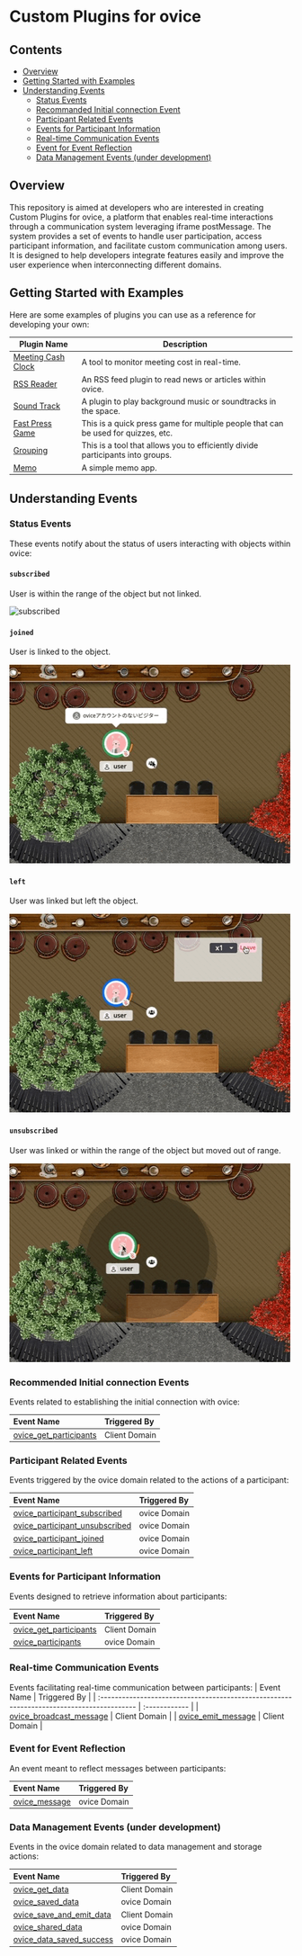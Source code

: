 # Custom Plugins for ovice

## Contents

- [Overview](#overview)
- [Getting Started with Examples](#getting-started-with-examples)
- [Understanding Events](#understanding-events)
  - [Status Events](#status-events)
  - [Recommanded Initial connection Event](#recommended-initial-connection-events)
  - [Participant Related Events](#participant-related-events)
  - [Events for Participant Information](#events-for-participant-information)
  - [Real-time Communication Events](#real-time-communication-events)
  - [Event for Event Reflection](#event-for-event-reflection)
  - [Data Management Events (under development)](#data-management-events-under-development)

## Overview

This repository is aimed at developers who are interested in creating Custom Plugins for ovice, a platform that enables real-time interactions through a communication system leveraging iframe postMessage. The system provides a set of events to handle user participation, access participant information, and facilitate custom communication among users. It is designed to help developers integrate features easily and improve the user experience when interconnecting different domains.

## Getting Started with Examples

Here are some examples of plugins you can use as a reference for developing your own:

| Plugin Name                                         | Description                                                                       |
| --------------------------------------------------- | --------------------------------------------------------------------------------- |
| [Meeting Cash Clock](./examples/meeting-cash-clock) | A tool to monitor meeting cost in real-time.                                      |
| [RSS Reader](./examples/rss-reader)                 | An RSS feed plugin to read news or articles within ovice.                         |
| [Sound Track](./examples/soundtrack/)               | A plugin to play background music or soundtracks in the space.                    |
| [Fast Press Game](./examples/fast-press-game/)      | This is a quick press game for multiple people that can be used for quizzes, etc. |
| [Grouping](./examples/grouping/)                    | This is a tool that allows you to efficiently divide participants into groups.    |
| [Memo](./examples/memo/)                            | A simple memo app.                                                                |

## Understanding Events

### Status Events

These events notify about the status of users interacting with objects within ovice:

#### `subscribed`

User is within the range of the object but not linked.

![subscribed](./asset/subscribed.gif)

#### `joined`

User is linked to the object.

![joined](./asset/joined.gif)

#### `left`

User was linked but left the object.

![left](./asset/left.gif)

#### `unsubscribed`

User was linked or within the range of the object but moved out of range.

![unsubscribed](./asset/unsubscribed.gif)

### Recommended Initial connection Events

Events related to establishing the initial connection with ovice:

| Event Name                                                                                  | Triggered By  |
| :------------------------------------------------------------------------------------------ | :------------ |
| [ovice_get_participants](./docs/technical_details_for_developers.md#ovice_get_participants) | Client Domain |

### Participant Related Events

Events triggered by the ovice domain related to the actions of a participant:

| Event Name                                                                                                  | Triggered By |
| :---------------------------------------------------------------------------------------------------------- | :----------- |
| [ovice_participant_subscribed](./docs/technical_details_for_developers.md#ovice_participant_subscribed)     | ovice Domain |
| [ovice_participant_unsubscribed](./docs/technical_details_for_developers.md#ovice_participant_unsubscribed) | ovice Domain |
| [ovice_participant_joined](./docs/technical_details_for_developers.md#ovice_participant_joined)             | ovice Domain |
| [ovice_participant_left](./docs/technical_details_for_developers.md#ovice_participant_left)                 | ovice Domain |

### Events for Participant Information

Events designed to retrieve information about participants:

| Event Name                                                                                  | Triggered By  |
| :------------------------------------------------------------------------------------------ | :------------ |
| [ovice_get_participants](./docs/technical_details_for_developers.md#ovice_get_participants) | Client Domain |
| [ovice_participants](./docs/technical_details_for_developers.md#ovice_participants)         | ovice Domain  |

### Real-time Communication Events

Events facilitating real-time communication between participants:
| Event Name | Triggered By |
| :---------------------------------------------------------------------------------------- | :------------ |
| [ovice_broadcast_message](./docs/technical_details_for_developers.md#ovice_broadcast_message) | Client Domain |
| [ovice_emit_message](./docs/technical_details_for_developers.md#ovice_emit_message) | Client Domain |

### Event for Event Reflection

An event meant to reflect messages between participants:

| Event Name                                                                | Triggered By |
| :------------------------------------------------------------------------ | :----------- |
| [ovice_message](./docs/technical_details_for_developers.md#ovice_message) | ovice Domain |

### Data Management Events (under development)

Events in the ovice domain related to data management and storage actions:

| Event Name                                                                                      | Triggered By  |
| :---------------------------------------------------------------------------------------------- | :------------ |
| [ovice_get_data](./docs/technical_details_for_developers.md#ovice_get_data)                     | Client Domain |
| [ovice_saved_data](./docs/technical_details_for_developers.md#ovice_saved_data)                 | ovice Domain  |
| [ovice_save_and_emit_data](./docs/technical_details_for_developers.md#ovice_save_and_emit_data) | Client Domain |
| [ovice_shared_data](./docs/technical_details_for_developers.md#ovice_shared_data)               | ovice Domain  |
| [ovice_data_saved_success](./docs/technical_details_for_developers.md#ovice_data_saved_success) | ovice Domain  |
